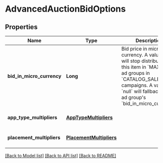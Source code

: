 # AdvancedAuctionBidOptions
## Properties

| Name | Type | Description | Notes |
|------------ | ------------- | ------------- | -------------|
| **bid\_in\_micro\_currency** | **Long** | Bid price in micro currency. A value of 0 will stop distribution for this item in &#x60;MAX_BID&#x60; ad groups in &#x60;CATALOG_SALES&#x60; campaigns. A value of &#x60;null&#x60; will fallback to the ad group&#39;s &#x60;bid_in_micro_currency&#x60;. | [optional] [default to null] |
| **app\_type\_multipliers** | [**AppTypeMultipliers**](AppTypeMultipliers.md) |  | [optional] [default to null] |
| **placement\_multipliers** | [**PlacementMultipliers**](PlacementMultipliers.md) |  | [optional] [default to null] |

[[Back to Model list]](../README.md#documentation-for-models) [[Back to API list]](../README.md#documentation-for-api-endpoints) [[Back to README]](../README.md)

